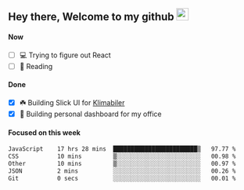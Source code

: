 ## Hey there, Welcome to my github <img src="https://media.giphy.com/media/hvRJCLFzcasrR4ia7z/giphy.gif" width="25px">

#### Now
- [ ] 💻 Trying to figure out React
- [ ] 📕 Reading

#### Done
- [x] ☘️ Building Slick UI for [Klimabiler](https://klimabiler.dk)
- [x] 🚀 Building personal dashboard for my office
 
 #### Focused on this week
<!--START_SECTION:waka-->

```txt
JavaScript    17 hrs 28 mins  ████████████████████████▒   97.77 %
CSS           10 mins         ▒░░░░░░░░░░░░░░░░░░░░░░░░   00.98 %
Other         10 mins         ▒░░░░░░░░░░░░░░░░░░░░░░░░   00.97 %
JSON          2 mins          ░░░░░░░░░░░░░░░░░░░░░░░░░   00.26 %
Git           0 secs          ░░░░░░░░░░░░░░░░░░░░░░░░░   00.01 %
```

<!--END_SECTION:waka-->

